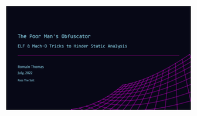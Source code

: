 <p align="center">
  <br /> <br />
  <a href="https://www.romainthomas.fr/publication/22-pst-the-poor-mans-obfuscator/">
  <img src=".github/front.png" alt="The Poor Man's Obfuscator">
  </a>
</p>


